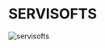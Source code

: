 # SERVISOFTS

![servisofts](https://user-images.githubusercontent.com/69025139/204401509-396b11f5-ee61-4a19-8ba3-3eb9cdfe28d7.png)

<!---
servisofts/servisofts is a ✨ special ✨ repository because its `README.md` (this file) appears on your GitHub profile.
You can click the Preview link to take a look at your changes.
--->

